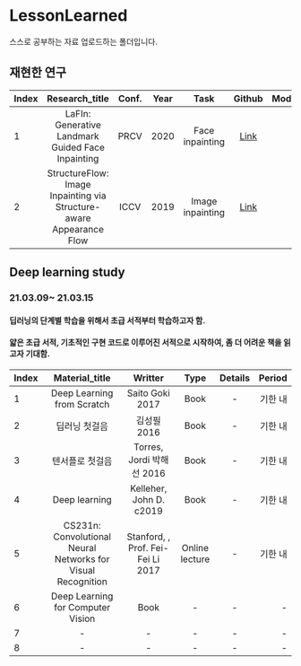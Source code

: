 # LessonLearned
스스로 공부하는 자료 업로드하는 폴더입니다.



## 재현한 연구
|  Index  |  Research_title  |  Conf.  |  Year  | Task |  Github  |  Modified_Github  | Setup  |
:---|:---:|:---:|:---:|:---:|:---:|:---:|:---
| 1 | LaFIn: Generative Landmark Guided Face Inpainting |  PRCV  |  2020 | Face inpainting |  [Link](https://github.com/YaN9-Y/lafin)  |  [Link](https://github.com/Kang-ChangWoo/Modified_lafin)  | compute8.0 or compute8.6  |
| 2 | StructureFlow: Image Inpainting via Structure-aware Appearance Flow |  ICCV  |  2019 | Image inpainting |  [Link](https://github.com/RenYurui/StructureFlow)  |  [Link](https://github.com/Kang-ChangWoo/Modified_StructureFlow)  | compute8.0 or compute8.6  |





## Deep learning study
### 21.03.09~ 21.03.15
#### 딥러닝의 단계별 학습을 위해서 초급 서적부터 학습하고자 함.
#### 얇은 초급 서적, 기초적인 구현 코드로 이루어진 서적으로 시작하여, 좀 더 어려운 책을 읽고자 기대함.


|  Index  |  Material_title  |  Writter  |  Type  |  Details  |  Period  |
:---|:---:|:---:|:---:|:---:|---:
| 1 | Deep Learning from Scratch |  Saito Goki 2017  |  Book |  -  |  기한 내  |
| 2 | 딥러닝 첫걸음 |  김성필 2016  |  Book |  -  |  기한 내  |
| 3 | 텐서플로 첫걸음 |  Torres, Jordi 박해선 2016  |  Book |  -  |  기한 내  |
| 4 | Deep learning |  Kelleher, John D. c2019  |  Book |  -  |  기한 내  |
| 5 |  CS231n: Convolutional Neural Networks for Visual Recognition  |  Stanford, , Prof. Fei-Fei Li 2017  |  Online lecture  |  -  |  기한 내  |
| 6 |  Deep Learning for Computer Vision  |  Book  |  -  |  -  |  -  |
| 7 |  -  |  -  |  -  |  -  |  -  |
| 8 |  -  |  -  |  -  |  -  |  -  |

  









